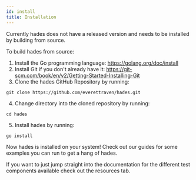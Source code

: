 ```yaml
---
id: install
title: Installation
---
```


Currently hades does not have a released version and needs to be installed by building from source.

To build hades from source:

1. Install the Go programming language: https://golang.org/doc/install
2. Install Git if you don't already have it: https://git-scm.com/book/en/v2/Getting-Started-Installing-Git
3. Clone the hades GitHub Repository by running:
```
git clone https://github.com/everettraven/hades.git
```
4. Change directory into the cloned repository by running:
``` 
cd hades
```
5. Install hades by running:
```
go install
```

Now hades is installed on your system! Check out our guides for some examples you can run to get a hang of hades.

If you want to just jump straight into the documentation for the different test components available check out the resources tab.